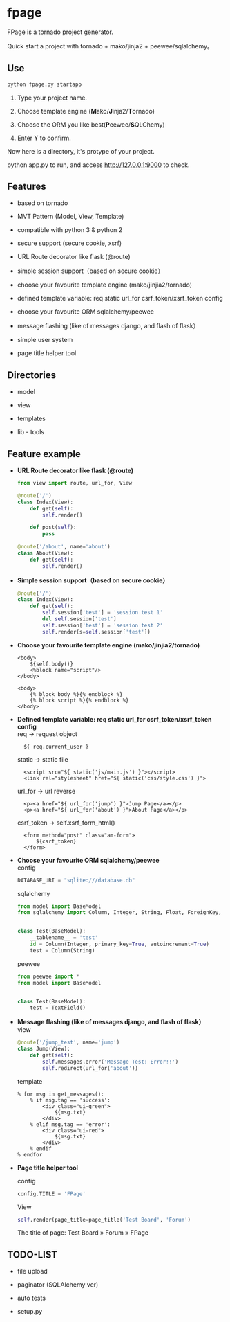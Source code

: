 # fpage

FPage is a tornado project generator.

Quick start a project with tornado + mako/jinja2 + peewee/sqlalchemy。


## Use

```bash
python fpage.py startapp
```

1. Type your project name.

2. Choose template engine (**M**ako/**J**inja2/**T**ornado)

3. Choose the ORM you like best(**P**eewee/**S**QLChemy)

4. Enter Y to confirm.

Now here is a directory, it's protype of your project.

python app.py to run, and access http://127.0.0.1:9000 to check.


## Features

* based on tornado  

* MVT Pattern (Model, View, Template)  

* compatible with python 3 & python 2  

* secure support (secure cookie, xsrf)  

* URL Route decorator like flask (@route)  

* simple session support（based on secure cookie）  

* choose your favourite template engine (mako/jinjia2/tornado)  

* defined template variable: req static url_for csrf_token/xsrf_token config  

* choose your favourite ORM sqlalchemy/peewee  

* message flashing (like of messages django, and flash of flask）  

* simple user system  

* page title helper tool  


## Directories

* model

* view

* templates

* lib - tools


## Feature example

* **URL Route decorator like flask (@route)**  
  ```python
  from view import route, url_for, View
  
  @route('/')
  class Index(View):
      def get(self):
          self.render()
  
      def post(self):
          pass
          
  @route('/about', name='about')
  class About(View):
      def get(self):
          self.render()

  ```

* **Simple session support（based on secure cookie）**  
  ```python
  @route('/')
  class Index(View):
      def get(self):
          self.session['test'] = 'session test 1'
          del self.session['test']
          self.session['test'] = 'session test 2'
          self.render(s=self.session['test'])
  ```

* **Choose your favourite template engine (mako/jinjia2/tornado)**  
  ```mako
  <body>
      ${self.body()}
      <%block name="script"/>
  </body>
  ```
  ```jinja
  <body>
      {% block body %}{% endblock %}
      {% block script %}{% endblock %}
  </body>
  ```

* **Defined template variable: req static url_for csrf_token/xsrf_token config**  
  req -> request object
  ```mako
    ${ req.current_user }
  ```
  static -> static file
  ```mako
    <script src="${ static('js/main.js') }"></script>
    <link rel="stylesheet" href="${ static('css/style.css') }">
  ```
  url_for -> url reverse
  ```mako
    <p><a href="${ url_for('jump') }">Jump Page</a></p>
    <p><a href="${ url_for('about') }">About Page</a></p>
  ```
  csrf_token -> self.xsrf_form_html()
  ```mako
    <form method="post" class="am-form">
        ${csrf_token}
    </form>
  ```

* **Choose your favourite ORM sqlalchemy/peewee**  
  config
  ```python
  DATABASE_URI = "sqlite:///database.db"
  ```
  sqlalchemy
  ```python
  from model import BaseModel
  from sqlalchemy import Column, Integer, String, Float, ForeignKey, Boolean
  
  
  class Test(BaseModel):
      __tablename__ = 'test'
      id = Column(Integer, primary_key=True, autoincrement=True)
      test = Column(String)
  ```
  peewee
  ```python
  from peewee import *
  from model import BaseModel
  
  
  class Test(BaseModel):
      test = TextField()
  ```

* **Message flashing (like of messages django, and flash of flask）**  
  view
  ```python
  @route('/jump_test', name='jump')
  class Jump(View):
      def get(self):
          self.messages.error('Message Test: Error!!')
          self.redirect(url_for('about'))
  ```
  template
  ```mako
  % for msg in get_messages():
      % if msg.tag == 'success':
          <div class="ui-green">
              ${msg.txt}
          </div>
      % elif msg.tag == 'error':
          <div class="ui-red">
              ${msg.txt}
          </div>
      % endif
  % endfor
  ```

* **Page title helper tool**  

  config
  ```python
  config.TITLE = 'FPage'
  ```

  View
  ```python
  self.render(page_title=page_title('Test Board', 'Forum')
  ```
  
  The title of page: Test Board » Forum » FPage


## TODO-LIST

* file upload  

* paginator (SQLAlchemy ver)

* auto tests

* setup.py
